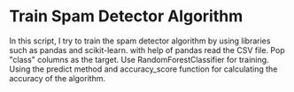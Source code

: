 # Train Spam Detector Algorithm

In this script, I try to train the spam detector algorithm by using libraries such as pandas and scikit-learn. with help of pandas read the CSV file.
Pop "class" columns as the target. Use RandomForestClassifier for training. Using the predict method and accuracy_score function for calculating the accuracy of the algorithm.

